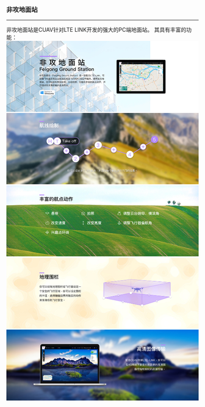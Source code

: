 ### 非攻地面站

---

非攻地面站是CUAV针对LTE LINK开发的强大的PC端地面站。
其具有丰富的功能：
![](../assets/feigong_gcs/feigong_gs.jpg)
![](../assets/feigong_gcs/feigong_gs2.jpg)
![](../assets/feigong_gcs/feigong_gs4.jpg)
![](../assets/feigong_gcs/feigong_gs6.jpg)
![](../assets/feigong_gcs/feigong_gs7.jpg)

